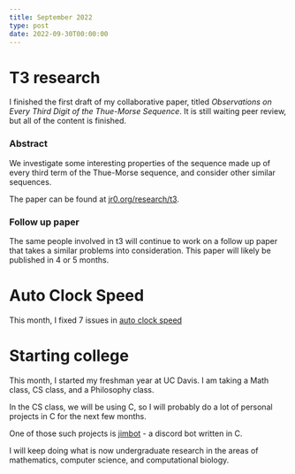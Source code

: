 ```yaml
---
title: September 2022
type: post
date: 2022-09-30T00:00:00
---
```


# T3 research

I finished the first draft of my collaborative paper, titled _Observations on Every Third Digit of the Thue-Morse Sequence_.
It is still waiting peer review, but all of the content is finished.

### Abstract

We investigate some interesting properties of the sequence made up of every third term of the Thue-Morse sequence, and consider other similar sequences.

The paper can be found at [jr0.org/research/t3](https://jr0.org/research/t3).

### Follow up paper

The same people involved in t3 will continue to work on a follow up paper that takes a similar problems into consideration.
This paper will likely be published in 4 or 5 months.

# Auto Clock Speed

This month, I fixed 7 issues in [auto clock speed](https://github.com/JakeRoggenbuck/auto-clock-speed)

# Starting college

This month, I started my freshman year at UC Davis.
I am taking a Math class, CS class, and a Philosophy class.

In the CS class, we will be using C, so I will probably do a lot of personal projects in C for the next few months.

One of those such projects is [jimbot](https://github.com/jakeroggenbuck/jimbot) - a discord bot written in C.

I will keep doing what is now undergraduate research in the areas of mathematics, computer science, and computational biology.
